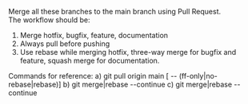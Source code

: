 Merge all these branches to the main branch using Pull Request.  
The workflow should be:  
1. Merge hotfix, bugfix, feature, documentation  
2. Always pull before pushing 
3. Use rebase while merging hotfix, three-way merge for bugfix and feature, squash merge for documentation. 

Commands for reference: 
a) git pull origin main [ -- (ff-only|no-rebase|rebase)] 
b) git merge|rebase --continue 
c) git merge|rebase --continue 


